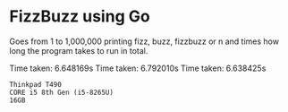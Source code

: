 # FizzBuzz using Go

Goes from 1 to 1,000,000 printing fizz, buzz, fizzbuzz or n and times how long
the program takes to run in total.

Time taken: 6.648169s
Time taken: 6.792010s
Time taken: 6.638425s

```
Thinkpad T490
CORE i5 8th Gen (i5-8265U)
16GB
```